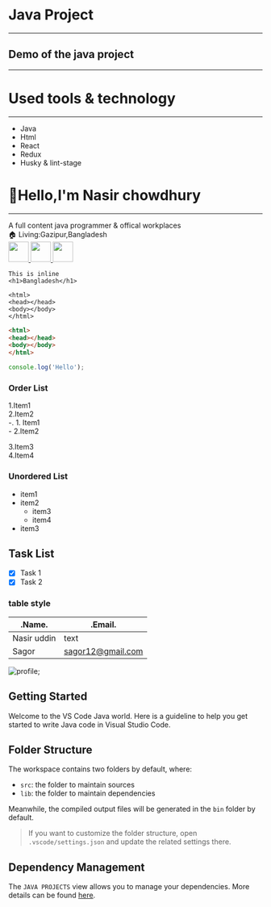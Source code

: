 <!--markdown Tutorial-->

# Java Project

---
## Demo of the java project
<hr>

# Used tools & technology

---

- Java
- Html
- React
- Redux
- Husky & lint-stage
# 👋Hello,I'm Nasir chowdhury

---
A full content java programmer & offical workplaces  
🏠 Living:Gazipur,Bangladesh  
<a href="https://www.facebook.com/login">
<img src="../../../images/icon.png" width="40px" />
</a>
<a href="https://www.linkedin.com/login">
<img src="../../../images/down1.png" width="40px" />
</a>
<a href="https://www.wordpress.com/login">
<img src="../../../images/word1.png" width="40px" clip-path=circle() />
</a>

`This is inline`  
`<h1>Bangladesh</h1>`
```
<html>
<head></head>
<body></body>
</html>

```

```html
<html>
<head></head>
<body></body>
</html>

```
```javascript
console.log('Hello');
```
### Order List

1.Item1  
2.Item2    
        -. 1. Item1  
        - 2.Item2 

3.Item3    
4.Item4  

### Unordered List
- item1
- item2 
  - item3  
  - item4
- item3


## Task List
-[x] Task 1
- [x] Task 2  
### table style
| .Name. | .Email.  |
|-----|-----|
| Nasir uddin | text |
| Sagor | sagor12@gmail.com|

![profile](../../../images/1.jpg);










## Getting Started

Welcome to the VS Code Java world. Here is a guideline to help you get started to write Java code in Visual Studio Code.

## Folder Structure

The workspace contains two folders by default, where:

- `src`: the folder to maintain sources
- `lib`: the folder to maintain dependencies

Meanwhile, the compiled output files will be generated in the `bin` folder by default.

> If you want to customize the folder structure, open `.vscode/settings.json` and update the related settings there.

## Dependency Management

The `JAVA PROJECTS` view allows you to manage your dependencies. More details can be found [here](https://github.com/microsoft/vscode-java-dependency#manage-dependencies).
